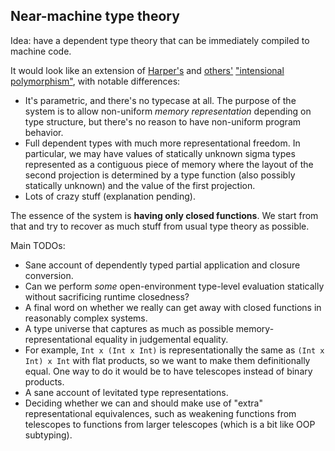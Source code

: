 ## Near-machine type theory

Idea: have a dependent type theory that can be immediately compiled to machine code.

It would look like an extension of [Harper's](https://www.cs.cmu.edu/~rwh/papers/closures/tr.pdf) and [others'](https://www.cs.cornell.edu/talc/papers/typepass.pdf) ["intensional polymorphism"](https://www.cs.cmu.edu/~rwh/papers/intensional/popl95.pdf), with notable differences:

 - It's parametric, and there's no typecase at all. The purpose of the system is to allow non-uniform *memory representation* depending on type structure, but there's no reason to have non-uniform program behavior.
 - Full dependent types with much more representational freedom. In particular, we may have values of statically unknown sigma types represented as a contiguous piece of memory where the layout of the second projection is determined by a type function (also possibly statically unknown) and the value of the first projection.
 - Lots of crazy stuff (explanation pending).
 
The essence of the system is **having only closed functions**. We start from that and try to recover as much stuff from usual type theory as possible.
 
Main TODOs:

 - Sane account of dependently typed partial application and closure conversion.
  - Can we perform *some* open-environment type-level evaluation statically without sacrificing runtime closedness?
 - A final word on whether we really can get away with closed functions in reasonably complex systems.
 - A type universe that captures as much as possible memory-representational equality in judgemental equality.
  - For example, `Int x (Int x Int)` is representationally the same as `(Int x Int) x Int` with flat products, so we want to make them definitionally equal. One way to do it would be to have telescopes instead of binary products.
 - A sane account of levitated type representations.
 - Deciding whether we can and should make use of "extra" representational equivalences, such as weakening functions from telescopes to functions from larger telescopes (which is a bit like OOP subtyping). 
